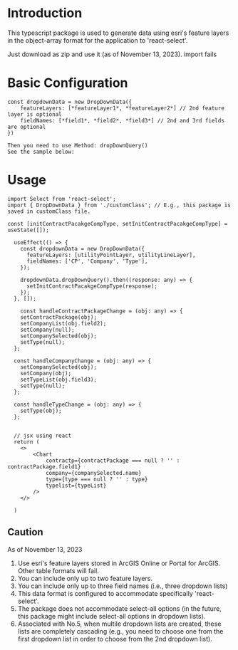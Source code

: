 # Introduction

This typescript package is used to generate data using esri's feature layers in the object-array format for the application to 'react-select'.

Just download as zip and use it (as of November 13, 2023). import fails

# Basic Configuration

```
const dropdownData = new DropDownData({
    featureLayers: [*featureLayer1*, *featureLayer2*] // 2nd feature layer is optional
    fieldNames: [*field1*, *field2*, *field3*] // 2nd and 3rd fields are optional
})

Then you need to use Method: dropDownQuery()
See the sample below:

```

# Usage

```
import Select from 'react-select';
import { DropDownData } from './customClass'; // E.g., this package is saved in customClass file.

const [initContractPacakgeCompType, setInitContractPacakgeCompType] = useState([]);

  useEffect(() => {
    const dropdownData = new DropDownData({
      featureLayers: [utilityPointLayer, utilityLineLayer],
      fieldNames: ['CP', 'Company', 'Type'],
    });

    dropdownData.dropDownQuery().then((response: any) => {
      setInitContractPacakgeCompType(response);
    });
  }, []);

    const handleContractPackageChange = (obj: any) => {
    setContractPackage(obj);
    setCompanyList(obj.field2);
    setCompany(null);
    setCompanySelected(obj);
    setType(null);
  };

  const handleCompanyChange = (obj: any) => {
    setCompanySelected(obj);
    setCompany(obj);
    setTypeList(obj.field3);
    setType(null);
  };

  const handleTypeChange = (obj: any) => {
    setType(obj);
  };


  // jsx using react
  return (
    <>
        <Chart
            contractp={contractPackage === null ? '' : contractPackage.field1}
            company={companySelected.name}
            type={type === null ? '' : type}
            typelist={typeList}
        />
    </>

  )

```

## Caution

As of November 13, 2023

1. Use esri's feature layers stored in ArcGIS Online or Portal for ArcGIS. Other table formats will fail.
2. You can include only up to two feature layers.
3. You can include only up to three field names (i.e., three dropdown lists)
4. This data format is configured to accommodate specifically 'react-select'.
5. The package does not accommodate select-all options (in the future, this package might include select-all options in dropdown lists).
6. Associated with No.5, when multile dropdown lists are created, these lists are completely cascading (e.g., you need to choose one from the first dropdown list in order to choose from the 2nd dropdown list).
